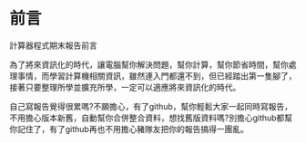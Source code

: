 前言
===

計算器程式期末報告前言

為了將來資訊化的時代，讓電腦幫你解決問題，幫你計算，幫你節省時間，幫你處理事情，而學習計算機相關資訊，雖然連入門都還不到，但已經踏出第一隻腳了，接著只要整理所學並擴充所學，一定可以適應將來資訊化的時代。

自己寫報告覺得很累嗎?不願擔心，有了github，幫你輕鬆大家一起同時寫報告，不用擔心版本新舊，自動幫你合併整合資料，想找舊版資料嗎?別擔心github都幫你記住了，有了github再也不用擔心豬隊友把你的報告搞得一團亂。
